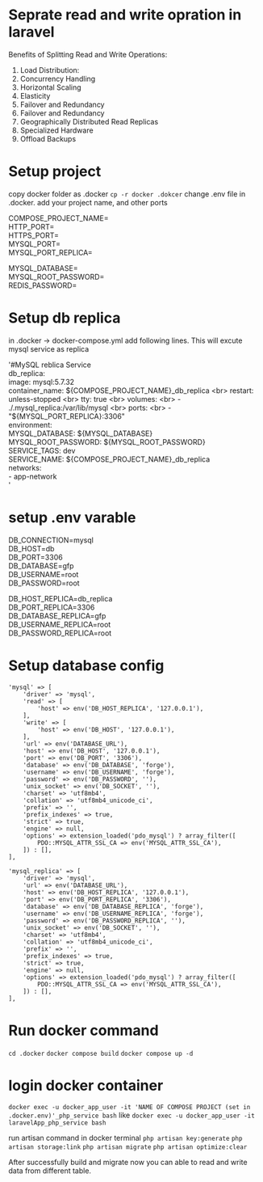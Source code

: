 # Seprate read and write opration in laravel 

Benefits of Splitting Read and Write Operations: 

1. Load Distribution:
2. Concurrency Handling
3. Horizontal Scaling
4. Elasticity
5. Failover and Redundancy
6. Failover and Redundancy
7. Geographically Distributed Read Replicas
8. Specialized Hardware
9. Offload Backups

# Setup project

copy docker folder as .docker 
`cp -r docker .dokcer`
change .env file in .docker. add your project name, and other ports 

COMPOSE_PROJECT_NAME= <br>
HTTP_PORT= <br>
HTTPS_PORT= <br>
MYSQL_PORT= <br>
MYSQL_PORT_REPLICA= <br>

MYSQL_DATABASE= <br>
MYSQL_ROOT_PASSWORD= <br>
REDIS_PASSWORD= <br>

# Setup db replica
in .docker -> docker-compose.yml add following lines. This will excute mysql service as replica

 '#MySQL reblica Service <br>
    db_replica: <br>
        image: mysql:5.7.32 <br>
        container_name: ${COMPOSE_PROJECT_NAME}_db_replica <br>
        restart: unless-stopped <br>
        tty: true <br>
        volumes: <br>
        - ./.mysql_replica:/var/lib/mysql <br>
        ports: <br>
        - "${MYSQL_PORT_REPLICA}:3306" <br>
        environment: <br>
        MYSQL_DATABASE: ${MYSQL_DATABASE} <br>
        MYSQL_ROOT_PASSWORD: ${MYSQL_ROOT_PASSWORD} <br>
        SERVICE_TAGS: dev <br>
        SERVICE_NAME: ${COMPOSE_PROJECT_NAME}_db_replica <br>
        networks: <br>
        - app-network <br>'

# setup .env varable

DB_CONNECTION=mysql <br>
DB_HOST=db <br>
DB_PORT=3306 <br>
DB_DATABASE=gfp <br>
DB_USERNAME=root <br>
DB_PASSWORD=root <br>

DB_HOST_REPLICA=db_replica <br>
DB_PORT_REPLICA=3306 <br>
DB_DATABASE_REPLICA=gfp <br>
DB_USERNAME_REPLICA=root <br>
DB_PASSWORD_REPLICA=root <br>

# Setup database config

    'mysql' => [
        'driver' => 'mysql',
        'read' => [
            'host' => env('DB_HOST_REPLICA', '127.0.0.1'),
        ],
        'write' => [
            'host' => env('DB_HOST', '127.0.0.1'),
        ],
        'url' => env('DATABASE_URL'),
        'host' => env('DB_HOST', '127.0.0.1'),
        'port' => env('DB_PORT', '3306'),
        'database' => env('DB_DATABASE', 'forge'),
        'username' => env('DB_USERNAME', 'forge'),
        'password' => env('DB_PASSWORD', ''),
        'unix_socket' => env('DB_SOCKET', ''),
        'charset' => 'utf8mb4',
        'collation' => 'utf8mb4_unicode_ci',
        'prefix' => '',
        'prefix_indexes' => true,
        'strict' => true,
        'engine' => null,
        'options' => extension_loaded('pdo_mysql') ? array_filter([
            PDO::MYSQL_ATTR_SSL_CA => env('MYSQL_ATTR_SSL_CA'),
        ]) : [],
    ],

    'mysql_replica' => [
        'driver' => 'mysql',
        'url' => env('DATABASE_URL'),
        'host' => env('DB_HOST_REPLICA', '127.0.0.1'),
        'port' => env('DB_PORT_REPLICA', '3306'),
        'database' => env('DB_DATABASE_REPLICA', 'forge'),
        'username' => env('DB_USERNAME_REPLICA', 'forge'),
        'password' => env('DB_PASSWORD_REPLICA', ''),
        'unix_socket' => env('DB_SOCKET', ''),
        'charset' => 'utf8mb4',
        'collation' => 'utf8mb4_unicode_ci',
        'prefix' => '',
        'prefix_indexes' => true,
        'strict' => true,
        'engine' => null,
        'options' => extension_loaded('pdo_mysql') ? array_filter([
            PDO::MYSQL_ATTR_SSL_CA => env('MYSQL_ATTR_SSL_CA'),
        ]) : [],
    ],

# Run docker command

`cd .docker`
`docker compose build`
`docker compose up -d`

# login docker container 
`docker exec -u docker_app_user -it 'NAME OF COMPOSE PROJECT (set in .docker.env)'_php_service bash`
like
`docker exec -u docker_app_user -it laravelApp_php_service bash`

run artisan command in docker terminal
`php artisan key:generate`
`php artisan storage:link`
`php artisan migrate`
`php artisan optimize:clear`

After successfully build and migrate now you can able to read and write data from different table. 
